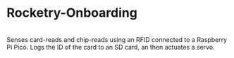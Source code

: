# Rocketry-Onboarding

<br>
Senses card-reads and chip-reads using an RFID connected to a Raspberry Pi Pico. Logs the ID of the card to an SD card, an then actuates a servo. 
